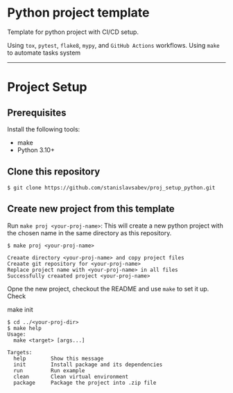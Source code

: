 # Python project template

Template for python project with CI/CD setup.

Using `tox`, `pytest`, `flake8`, `mypy`,  and `GitHub Actions` workflows.
Using `make` to automate tasks system

---

# Project Setup

## Prerequisites

Install the following tools:
- make
- Python 3.10+

## Clone this repository

```shell
$ git clone https://github.com/stanislavsabev/proj_setup_python.git
```
## Create new project from this template

Run `make proj <your-proj-name>`:
This will create a new python project with the chosen name in the same directory as this repository.


```shell
$ make proj <your-proj-name>

Creaate directory <your-proj-name> and copy project files
Creaate git repository for <your-proj-name>
Replace project name with <your-proj-name> in all files
Successfully creaated project <your-proj-name>
```

Opne the new project, checkout the README and use `make` to set it up.
Check

make init

```shell
$ cd ../<your-proj-dir>
$ make help 
Usage:
  make <target> [args...]

Targets:
  help        Show this message
  init        Install package and its dependencies
  run         Run example
  clean       Clean virtual environment
  package     Package the project into .zip file
```
